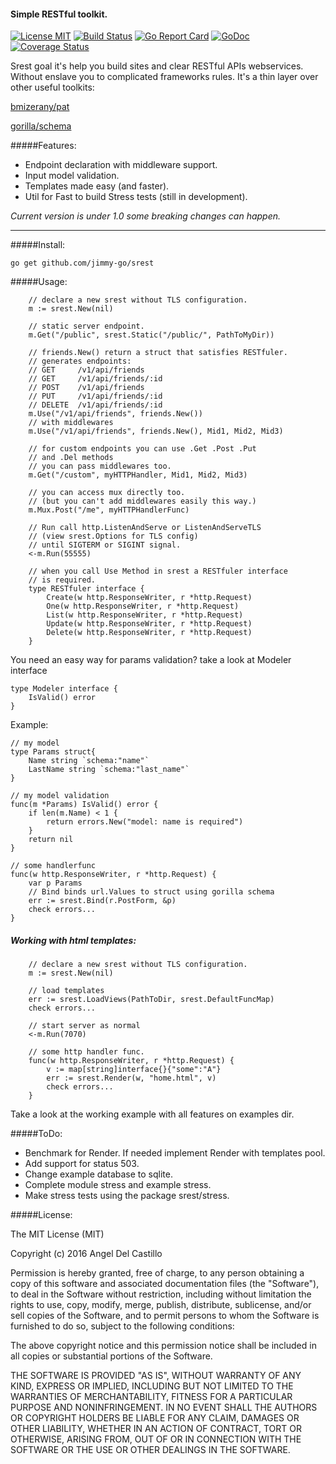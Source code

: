 #### Simple RESTful toolkit.

[![License MIT](https://img.shields.io/npm/l/express.svg)](http://opensource.org/licenses/MIT)
[![Build Status](https://travis-ci.org/jimmy-go/srest.svg?branch=master)](https://travis-ci.org/jimmy-go/srest)
[![Go Report Card](https://goreportcard.com/badge/github.com/jimmy-go/srest)](https://goreportcard.com/report/github.com/jimmy-go/srest)
[![GoDoc](http://godoc.org/github.com/jimmy-go/srest?status.png)](http://godoc.org/github.com/jimmy-go/srest)
[![Coverage Status](https://coveralls.io/repos/github/jimmy-go/srest/badge.svg?branch=master)](https://coveralls.io/github/jimmy-go/srest?branch=master)

Srest goal it's help you build sites and clear RESTful APIs webservices.
Without enslave you to complicated frameworks rules.
It's a thin layer over other useful toolkits:

[bmizerany/pat](https://github.com/bmizerany/pat)

[gorilla/schema](https://github.com/gorilla/schema)

#####Features:
* Endpoint declaration with middleware support.
* Input model validation.
* Templates made easy (and faster).
* Util for Fast to build Stress tests (still in development).

_Current version is under 1.0 some breaking changes can happen._

----

#####Install:
```
go get github.com/jimmy-go/srest
```

#####Usage:
```
    // declare a new srest without TLS configuration.
    m := srest.New(nil)

    // static server endpoint.
	m.Get("/public", srest.Static("/public/", PathToMyDir))

    // friends.New() return a struct that satisfies RESTfuler.
    // generates endpoints:
    // GET     /v1/api/friends
    // GET     /v1/api/friends/:id
    // POST    /v1/api/friends
    // PUT     /v1/api/friends/:id
    // DELETE  /v1/api/friends/:id
    m.Use("/v1/api/friends", friends.New())
    // with middlewares
    m.Use("/v1/api/friends", friends.New(), Mid1, Mid2, Mid3)

    // for custom endpoints you can use .Get .Post .Put
    // and .Del methods
    // you can pass middlewares too.
    m.Get("/custom", myHTTPHandler, Mid1, Mid2, Mid3)

    // you can access mux directly too.
    // (but you can't add middlewares easily this way.)
    m.Mux.Post("/me", myHTTPHandlerFunc)

    // Run call http.ListenAndServe or ListenAndServeTLS
    // (view srest.Options for TLS config)
    // until SIGTERM or SIGINT signal.
    <-m.Run(55555)

    // when you call Use Method in srest a RESTfuler interface
    // is required.
    type RESTfuler interface {
        Create(w http.ResponseWriter, r *http.Request)
        One(w http.ResponseWriter, r *http.Request)
        List(w http.ResponseWriter, r *http.Request)
        Update(w http.ResponseWriter, r *http.Request)
        Delete(w http.ResponseWriter, r *http.Request)
    }
```

You need an easy way for params validation? take a look at Modeler interface
```
type Modeler interface {
	IsValid() error
}
```

Example:
```
// my model
type Params struct{
    Name string `schema:"name"`
    LastName string `schema:"last_name"`
}

// my model validation
func(m *Params) IsValid() error {
    if len(m.Name) < 1 {
        return errors.New("model: name is required")
    }
    return nil
}

// some handlerfunc
func(w http.ResponseWriter, r *http.Request) {
    var p Params
    // Bind binds url.Values to struct using gorilla schema
    err := srest.Bind(r.PostForm, &p)
    check errors...
}
```

##### Working with html templates:
```
    // declare a new srest without TLS configuration.
    m := srest.New(nil)

    // load templates
    err := srest.LoadViews(PathToDir, srest.DefaultFuncMap)
    check errors...

    // start server as normal
    <-m.Run(7070)

    // some http handler func.
    func(w http.ResponseWriter, r *http.Request) {
        v := map[string]interface{}{"some":"A"}
        err := srest.Render(w, "home.html", v)
        check errors...
    }
```

Take a look at the working example with all features on examples dir.

#####ToDo:

* Benchmark for Render. If needed implement Render with templates pool.
* Add support for status 503.
* Change example database to sqlite.
* Complete module stress and example stress.
* Make stress tests using the package srest/stress.

#####License:

The MIT License (MIT)

Copyright (c) 2016 Angel Del Castillo

Permission is hereby granted, free of charge, to any person obtaining a copy
of this software and associated documentation files (the "Software"), to deal
in the Software without restriction, including without limitation the rights
to use, copy, modify, merge, publish, distribute, sublicense, and/or sell
copies of the Software, and to permit persons to whom the Software is
furnished to do so, subject to the following conditions:

The above copyright notice and this permission notice shall be included in all
copies or substantial portions of the Software.

THE SOFTWARE IS PROVIDED "AS IS", WITHOUT WARRANTY OF ANY KIND, EXPRESS OR
IMPLIED, INCLUDING BUT NOT LIMITED TO THE WARRANTIES OF MERCHANTABILITY,
FITNESS FOR A PARTICULAR PURPOSE AND NONINFRINGEMENT. IN NO EVENT SHALL THE
AUTHORS OR COPYRIGHT HOLDERS BE LIABLE FOR ANY CLAIM, DAMAGES OR OTHER
LIABILITY, WHETHER IN AN ACTION OF CONTRACT, TORT OR OTHERWISE, ARISING FROM,
OUT OF OR IN CONNECTION WITH THE SOFTWARE OR THE USE OR OTHER DEALINGS IN THE
SOFTWARE.
